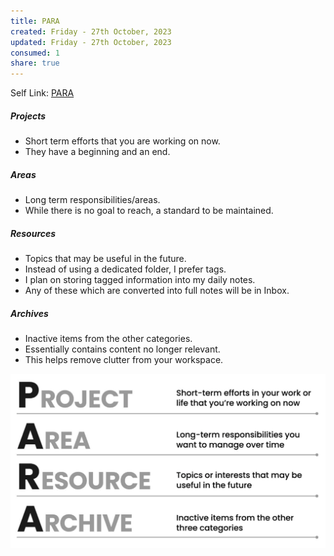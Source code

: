 ```yaml
---
title: PARA
created: Friday - 27th October, 2023
updated: Friday - 27th October, 2023
consumed: 1
share: true
---
```


Self Link: [PARA](PARA.md)

##### Projects

* Short term efforts that you are working on now.
* They have a beginning and an end.

##### Areas

* Long term responsibilities/areas.
* While there is no goal to reach, a standard to be maintained.

##### Resources

* Topics that may be useful in the future.
* Instead of using a dedicated folder, I prefer tags.
* I plan on storing tagged information into my daily notes.
* Any of these which are converted into full notes will be in Inbox.

##### Archives

* Inactive items from the other categories.
* Essentially contains content no longer relevant.
* This helps remove clutter from your workspace.

![PARA.png](./2.%20Areas/Productivity/PARA.png)
